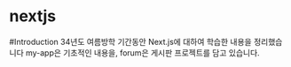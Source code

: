 # nextjs

#Introduction
34년도 여름방학 기간동안 Next.js에 대하여 학습한 내용을 정리했습니다
my-app은 기초적인 내용을, forum은  게시판 프로젝트를 담고 있습니다.
